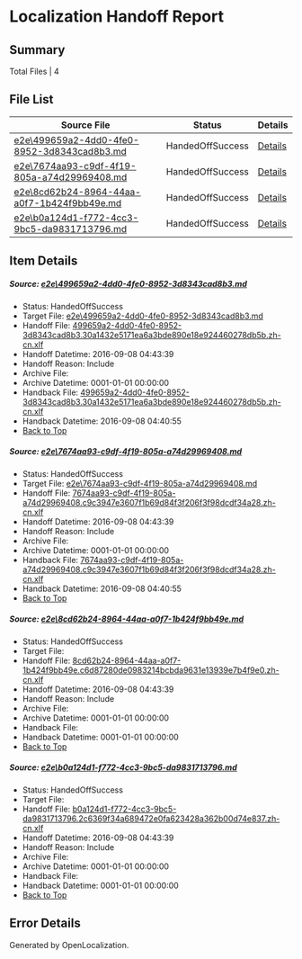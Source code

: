 # <a name='report-top'></a> Localization Handoff Report

## Summary
 Total Files | 4

## File List
 Source File | Status | Details 
 ----------- | ------ | ------- 
 [e2e\499659a2-4dd0-4fe0-8952-3d8343cad8b3.md](https://github.com/OpenLocalizationTestOrg/ol-test0/blob/59428d0086bf77d6d03677392fac69a02ab0dacc/e2e/499659a2-4dd0-4fe0-8952-3d8343cad8b3.md) | HandedOffSuccess | [Details](#1b3b8d563bfbdeb1b88fcb0f71b12ebf8e21c5852)
 [e2e\7674aa93-c9df-4f19-805a-a74d29969408.md](https://github.com/OpenLocalizationTestOrg/ol-test0/blob/59428d0086bf77d6d03677392fac69a02ab0dacc/e2e/7674aa93-c9df-4f19-805a-a74d29969408.md) | HandedOffSuccess | [Details](#df13baf3d2e6ced276c20cdcc4277f2b3fecc2b33)
 [e2e\8cd62b24-8964-44aa-a0f7-1b424f9bb49e.md](https://github.com/OpenLocalizationTestOrg/ol-test0/blob/7da5a45c3f10750bbf41e42a3e2e01e8e1a13772/e2e/8cd62b24-8964-44aa-a0f7-1b424f9bb49e.md) | HandedOffSuccess | [Details](#cced832dfb694bd232b7715080e87f9f4aae8ebd4)
 [e2e\b0a124d1-f772-4cc3-9bc5-da9831713796.md](https://github.com/OpenLocalizationTestOrg/ol-test0/blob/7da5a45c3f10750bbf41e42a3e2e01e8e1a13772/e2e/b0a124d1-f772-4cc3-9bc5-da9831713796.md) | HandedOffSuccess | [Details](#54526f7ba02f09dca07edcbaa0af359f85d56f2a6)

## Item Details
##### <a name='1b3b8d563bfbdeb1b88fcb0f71b12ebf8e21c5852'></a> Source: [e2e\499659a2-4dd0-4fe0-8952-3d8343cad8b3.md](https://github.com/OpenLocalizationTestOrg/ol-test0/blob/59428d0086bf77d6d03677392fac69a02ab0dacc/e2e/499659a2-4dd0-4fe0-8952-3d8343cad8b3.md)
* Status: HandedOffSuccess
* Target File: [e2e\499659a2-4dd0-4fe0-8952-3d8343cad8b3.md](https://github.com/OpenLocalizationTestOrg/ol-test0-zhcn/blob/07f14ad00cab694adc1e6741b10b9a524488ba8f/e2e/499659a2-4dd0-4fe0-8952-3d8343cad8b3.md)
* Handoff File: [499659a2-4dd0-4fe0-8952-3d8343cad8b3.30a1432e5171ea6a3bde890e18e924460278db5b.zh-cn.xlf](https://github.com/OpenLocalizationTestOrg/ol-test0-handoff/blob/cd8e5ce6615d754a3b246d56e7915e1f8c536190/ol-handoff/OpenLocalizationTestOrg/ol-test0-zhcn/ci/low/499659a2-4dd0-4fe0-8952-3d8343cad8b3.30a1432e5171ea6a3bde890e18e924460278db5b.zh-cn.xlf)
* Handoff Datetime: 2016-09-08 04:43:39
* Handoff Reason: Include
* Archive File: 
* Archive Datetime: 0001-01-01 00:00:00
* Handback File: [499659a2-4dd0-4fe0-8952-3d8343cad8b3.30a1432e5171ea6a3bde890e18e924460278db5b.zh-cn.xlf](https://github.com/OpenLocalizationTestOrg/ol-test0-handback/blob/9e5fbcb0b1b574209e616d64d049d5ba825d152f/ol-handback/OpenLocalizationTestOrg/ol-test0-zhcn/ci/high/499659a2-4dd0-4fe0-8952-3d8343cad8b3.30a1432e5171ea6a3bde890e18e924460278db5b.zh-cn.xlf)
* Handback Datetime: 2016-09-08 04:40:55
* [Back to Top](#report-top)

##### <a name='df13baf3d2e6ced276c20cdcc4277f2b3fecc2b33'></a> Source: [e2e\7674aa93-c9df-4f19-805a-a74d29969408.md](https://github.com/OpenLocalizationTestOrg/ol-test0/blob/59428d0086bf77d6d03677392fac69a02ab0dacc/e2e/7674aa93-c9df-4f19-805a-a74d29969408.md)
* Status: HandedOffSuccess
* Target File: [e2e\7674aa93-c9df-4f19-805a-a74d29969408.md](https://github.com/OpenLocalizationTestOrg/ol-test0-zhcn/blob/07f14ad00cab694adc1e6741b10b9a524488ba8f/e2e/7674aa93-c9df-4f19-805a-a74d29969408.md)
* Handoff File: [7674aa93-c9df-4f19-805a-a74d29969408.c9c3947e3607f1b69d84f3f206f3f98dcdf34a28.zh-cn.xlf](https://github.com/OpenLocalizationTestOrg/ol-test0-handoff/blob/cd8e5ce6615d754a3b246d56e7915e1f8c536190/ol-handoff/OpenLocalizationTestOrg/ol-test0-zhcn/ci/low/7674aa93-c9df-4f19-805a-a74d29969408.c9c3947e3607f1b69d84f3f206f3f98dcdf34a28.zh-cn.xlf)
* Handoff Datetime: 2016-09-08 04:43:39
* Handoff Reason: Include
* Archive File: 
* Archive Datetime: 0001-01-01 00:00:00
* Handback File: [7674aa93-c9df-4f19-805a-a74d29969408.c9c3947e3607f1b69d84f3f206f3f98dcdf34a28.zh-cn.xlf](https://github.com/OpenLocalizationTestOrg/ol-test0-handback/blob/9e5fbcb0b1b574209e616d64d049d5ba825d152f/ol-handback/OpenLocalizationTestOrg/ol-test0-zhcn/ci/high/7674aa93-c9df-4f19-805a-a74d29969408.c9c3947e3607f1b69d84f3f206f3f98dcdf34a28.zh-cn.xlf)
* Handback Datetime: 2016-09-08 04:40:55
* [Back to Top](#report-top)

##### <a name='cced832dfb694bd232b7715080e87f9f4aae8ebd4'></a> Source: [e2e\8cd62b24-8964-44aa-a0f7-1b424f9bb49e.md](https://github.com/OpenLocalizationTestOrg/ol-test0/blob/7da5a45c3f10750bbf41e42a3e2e01e8e1a13772/e2e/8cd62b24-8964-44aa-a0f7-1b424f9bb49e.md)
* Status: HandedOffSuccess
* Target File: 
* Handoff File: [8cd62b24-8964-44aa-a0f7-1b424f9bb49e.c6d87280de0983214bcbda9631e13939e7b4f9e0.zh-cn.xlf](https://github.com/OpenLocalizationTestOrg/ol-test0-handoff/blob/cd8e5ce6615d754a3b246d56e7915e1f8c536190/ol-handoff/OpenLocalizationTestOrg/ol-test0-zhcn/ci/low/8cd62b24-8964-44aa-a0f7-1b424f9bb49e.c6d87280de0983214bcbda9631e13939e7b4f9e0.zh-cn.xlf)
* Handoff Datetime: 2016-09-08 04:43:39
* Handoff Reason: Include
* Archive File: 
* Archive Datetime: 0001-01-01 00:00:00
* Handback File: 
* Handback Datetime: 0001-01-01 00:00:00
* [Back to Top](#report-top)

##### <a name='54526f7ba02f09dca07edcbaa0af359f85d56f2a6'></a> Source: [e2e\b0a124d1-f772-4cc3-9bc5-da9831713796.md](https://github.com/OpenLocalizationTestOrg/ol-test0/blob/7da5a45c3f10750bbf41e42a3e2e01e8e1a13772/e2e/b0a124d1-f772-4cc3-9bc5-da9831713796.md)
* Status: HandedOffSuccess
* Target File: 
* Handoff File: [b0a124d1-f772-4cc3-9bc5-da9831713796.2c6369f34a689472e0fa623428a362b00d74e837.zh-cn.xlf](https://github.com/OpenLocalizationTestOrg/ol-test0-handoff/blob/cd8e5ce6615d754a3b246d56e7915e1f8c536190/ol-handoff/OpenLocalizationTestOrg/ol-test0-zhcn/ci/low/b0a124d1-f772-4cc3-9bc5-da9831713796.2c6369f34a689472e0fa623428a362b00d74e837.zh-cn.xlf)
* Handoff Datetime: 2016-09-08 04:43:39
* Handoff Reason: Include
* Archive File: 
* Archive Datetime: 0001-01-01 00:00:00
* Handback File: 
* Handback Datetime: 0001-01-01 00:00:00
* [Back to Top](#report-top)


## Error Details

Generated by OpenLocalization.

